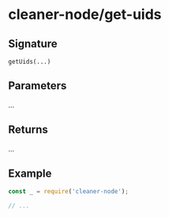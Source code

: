 # cleaner-node/get-uids

## Signature

`getUids(...)`

## Parameters

...

## Returns

...

## Example

```javascript
const _ = require('cleaner-node');

// ...
```
